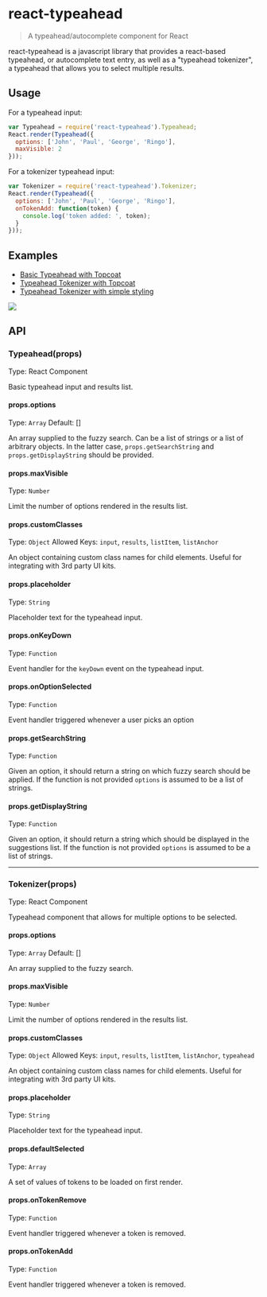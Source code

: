 # react-typeahead

> A typeahead/autocomplete component for React

react-typeahead is a javascript library that provides a react-based
typeahead, or autocomplete text entry, as well as a "typeahead tokenizer",
a typeahead that allows you to select multiple results.

## Usage

For a typeahead input:

```javascript
var Typeahead = require('react-typeahead').Typeahead;
React.render(Typeahead({
  options: ['John', 'Paul', 'George', 'Ringo'],
  maxVisible: 2
}));
```

For a tokenizer typeahead input:

```javascript
var Tokenizer = require('react-typeahead').Tokenizer;
React.render(Typeahead({
  options: ['John', 'Paul', 'George', 'Ringo'],
  onTokenAdd: function(token) {
    console.log('token added: ', token);
  }
}));
```

## Examples

* [Basic Typeahead with Topcoat][1]
* [Typeahead Tokenizer with Topcoat][2]
* [Typeahead Tokenizer with simple styling][3]

![](https://i.cloudup.com/CeLPJjWvFK.gif)

[1]: http://wookiehangover.github.com/react-typeahead/examples/typeahead-topcoat.html
[2]: http://wookiehangover.github.com/react-typeahead/examples/tokenizer-topcoat.html
[3]: http://wookiehangover.github.com/react-typeahead/examples/TypeaheadTokenizer-simple.html

## API

### Typeahead(props)

Type: React Component

Basic typeahead input and results list.

#### props.options

Type: `Array`
Default: []

An array supplied to the fuzzy search.
Can be a list of strings or a list of arbitrary objects. In the latter case, `props.getSearchString` and `props.getDisplayString` should be provided.

#### props.maxVisible

Type: `Number`

Limit the number of options rendered in the results list.

#### props.customClasses

Type: `Object`
Allowed Keys: `input`, `results`, `listItem`, `listAnchor`

An object containing custom class names for child elements. Useful for
integrating with 3rd party UI kits.

#### props.placeholder

Type: `String`

Placeholder text for the typeahead input.

#### props.onKeyDown

Type: `Function`

Event handler for the `keyDown` event on the typeahead input.

#### props.onOptionSelected

Type: `Function`

Event handler triggered whenever a user picks an option

#### props.getSearchString

Type: `Function`

Given an option, it should return a string on which fuzzy search should be applied.
If the function is not provided `options` is assumed to be a list of strings.

#### props.getDisplayString

Type: `Function`

Given an option, it should return a string which should be displayed in the suggestions list.
If the function is not provided `options` is assumed to be a list of strings.

---

### Tokenizer(props)

Type: React Component

Typeahead component that allows for multiple options to be selected.

#### props.options

Type: `Array`
Default: []

An array supplied to the fuzzy search.

#### props.maxVisible

Type: `Number`

Limit the number of options rendered in the results list.

#### props.customClasses

Type: `Object`
Allowed Keys: `input`, `results`, `listItem`, `listAnchor`, `typeahead`

An object containing custom class names for child elements. Useful for
integrating with 3rd party UI kits.

#### props.placeholder

Type: `String`

Placeholder text for the typeahead input.

#### props.defaultSelected

Type: `Array`

A set of values of tokens to be loaded on first render.

#### props.onTokenRemove

Type: `Function`

Event handler triggered whenever a token is removed.

#### props.onTokenAdd

Type: `Function`

Event handler triggered whenever a token is removed.


